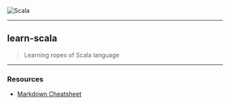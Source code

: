 ![Scala](https://cdn.iconscout.com/icon/free/png-512/scala-226059.png "Scala Logo")

---

## learn-scala
> Learning ropes of Scala language


---
### Resources
* [Markdown Cheatsheet](https://github.com/adam-p/markdown-here/wiki/Markdown-Cheatsheet)